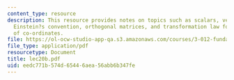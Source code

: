 ```yaml
---
content_type: resource
description: This resource provides notes on topics such as scalars, vectors, tensors,
  Einstein?s convention, orthogonal matrices, and transformation law for products
  of co-ordinates.
file: https://ol-ocw-studio-app-qa.s3.amazonaws.com/courses/3-012-fundamentals-of-materials-science-fall-2005/eedc771b574d65446aea56abb6b347fe_lec20b.pdf
file_type: application/pdf
resourcetype: Document
title: lec20b.pdf
uid: eedc771b-574d-6544-6aea-56abb6b347fe
---
```

